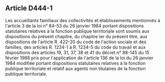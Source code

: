 ## Article D444-1

Les accueillants familiaux des collectivités et établissements mentionnés à l'article 3 de la loi n° 84-53
du 26 janvier 1984 portant dispositions statutaires relatives à la fonction publique territoriale sont soumis
aux dispositions du présent chapitre, du chapitre Ier du présent titre, aux dispositions de l'article R. 422-20
du code de l'action sociale et des familles, des articles R. 1234-1 à R. 1234-5 du code du travail et aux
dispositions des articles 19, 31, 37, 38 et 41 du décret n° 88-145 du 15 février 1988 pris pour l'application
de l'article 136 de la loi du 26 janvier 1984 modifiée portant dispositions statutaires relatives à la fonction
publique territoriale et relatif aux agents non titulaires de la fonction publique territoriale.

